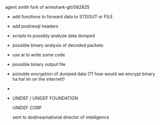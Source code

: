 agent smith
fork of wireshark-git/082825

- add functions to forward data to STDOUT or FILE
- add postresql headers
- scripts to possibly analyze data dumped
- possible binary analysis of decoded packets

- use ai to write some code
- possible binary output file
- poissble encryption of dumped data (?? how would we encrypt binary ha ha! im on the internet!)

- 
- UNIDEF / UNIDEF FOUNDATION

  UNIDEF CORP

  sent to dod/nsa/national director of intelligence
